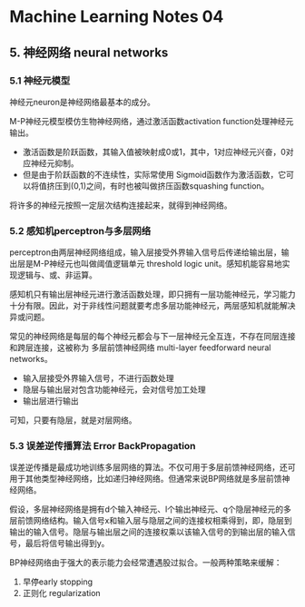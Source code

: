 # Machine Learning Notes 04


## 5. 神经网络 neural networks

### 5.1 神经元模型

神经元neuron是神经网络最基本的成分。

M-P神经元模型模仿生物神经网络，通过激活函数activation function处理神经元输出。

* 激活函数是阶跃函数，其输入值被映射成0或1，其中，1对应神经元兴奋，0对应神经元抑制。
* 但是由于阶跃函数的不连续性，实际常使用 Sigmoid函数作为激活函数，它可以将值挤压到(0,1)之间，有时也被叫做挤压函数squashing function。

将许多的神经元按照一定层次结构连接起来，就得到神经网络。

### 5.2 感知机perceptron与多层网络

perceptron由两层神经网络组成，输入层接受外界输入信号后传递给输出层，输出层是M-P神经元也叫做阈值逻辑单元 threshold logic unit。感知机能容易地实现逻辑与、或、非运算。

感知机只有输出层神经元进行激活函数处理，即只拥有一层功能神经元，学习能力十分有限。因此，对于非线性问题就要考虑多层功能神经元，两层感知机就能解决异或问题。

常见的神经网络是每层的每个神经元都会与下一层神经元全互连，不存在同层连接和跨层连接，这被称为 多层前馈神经网络 multi-layer feedforward neural networks。

* 输入层接受外界输入信号，不进行函数处理
* 隐层与输出层对包含功能神经元，会对信号加工处理
* 输出层进行输出

可知，只要有隐层，就是对层网络。

### 5.3 误差逆传播算法 Error BackPropagation

误差逆传播是最成功地训练多层网络的算法。不仅可用于多层前馈神经网络，还可用于其他类型神经网络，比如递归神经网络。但通常来说BP网络就是多层前馈神经网络。

假设，多层神经网络是拥有d个输入神经元、l个输出神经元、q个隐层神经元的多层前馈网络结构。输入信号x和输入层与隐层之间的连接权相乘得到，即，隐层到输出的输入信号。隐层与输出层之间的连接权乘以该输入信号的到输出层的输入信号，最后将信号输出得到y。

BP神经网络由于强大的表示能力会经常遭遇股过拟合。一般两种策略来缓解：

1. 早停early stopping
2. 正则化 regularization

